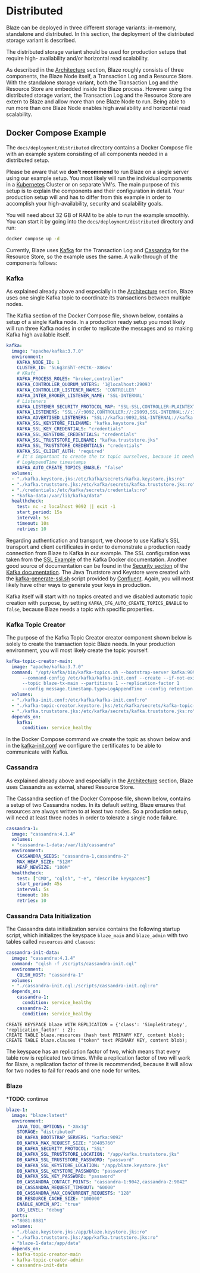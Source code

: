 # Distributed

Blaze can be deployed in three different storage variants: in-memory, standalone and distributed. In this section, the deployment of the distributed storage variant is described.

The distributed storage variant should be used for production setups that require high- availability and/or horizontal read scalability. 

As described in the [Architecture](../architecture.md) section, Blaze roughly consists of three components, the Blaze Node itself, a Transaction Log and a Resource Store. With the standalone storage variant, both the Transaction Log and the Resource Store are embedded inside the Blaze process. However using the distributed storage variant, the Transaction Log and the Resource Store are extern to Blaze and allow more than one Blaze Node to run. Being able to run more than one Blaze Node enables high availability and horizontal read scalability.

## Docker Compose Example

The `docs/deployment/distributed` directory contains a Docker Compose file with an example system consisting of all components needed in a distributed setup. 

Please be aware that we **don't recommend** to run Blaze on a single server using our example setup. You most likely will run the individual components in a [Kubernetes][11] Cluster or on separate VM's. The main purpose of this setup is to explain the components and their configuration in detail. Your production setup will and has to differ from this example in order to accomplish your high-availability, security and scalability goals.

You will need about 32 GB of RAM to be able to run the example smoothly. You can start it by going into the `docs/deployment/distributed` directory and run:

```sh
docker compose up -d
```

Currently, Blaze uses [Kafka][1] for the Transaction Log and [Cassandra][4] for the Resource Store, so the example uses the same. A walk-through of the components follows:

### Kafka

As explained already above and especially in the [Architecture](../architecture.md) section, Blaze uses one single Kafka topic to coordinate its transactions between multiple nodes.

The Kafka section of the Docker Compose file, shown below, contains a setup of a single Kafka node. In a production ready setup you most likely will run three Kafka nodes in order to replicate the messages and so making Kafka high available itself.

```yaml
kafka:
  image: "apache/kafka:3.7.0"
  environment:
    KAFKA_NODE_ID: 1
    CLUSTER_ID: '5L6g3nShT-eMCtK--X86sw'
    # KRaft
    KAFKA_PROCESS_ROLES: "broker,controller"
    KAFKA_CONTROLLER_QUORUM_VOTERS: '1@localhost:29093'
    KAFKA_CONTROLLER_LISTENER_NAMES: 'CONTROLLER'
    KAFKA_INTER_BROKER_LISTENER_NAME: 'SSL-INTERNAL'
    # Listeners
    KAFKA_LISTENER_SECURITY_PROTOCOL_MAP: "SSL:SSL,CONTROLLER:PLAINTEXT,SSL-INTERNAL:SSL"
    KAFKA_LISTENERS: "SSL://:9092,CONTROLLER://:29093,SSL-INTERNAL://:19093"
    KAFKA_ADVERTISED_LISTENERS: "SSL://kafka:9092,SSL-INTERNAL://kafka:19093"
    KAFKA_SSL_KEYSTORE_FILENAME: "kafka.keystore.jks"
    KAFKA_SSL_KEY_CREDENTIALS: "credentials"
    KAFKA_SSL_KEYSTORE_CREDENTIALS: "credentials"
    KAFKA_SSL_TRUSTSTORE_FILENAME: "kafka.truststore.jks"
    KAFKA_SSL_TRUSTSTORE_CREDENTIALS: "credentials"
    KAFKA_SSL_CLIENT_AUTH: 'required'
    # It's important to create the tx topic ourselves, because it needs to use
    # LogAppendTime timestamps
    KAFKA_AUTO_CREATE_TOPICS_ENABLE: "false"
  volumes:
  - "./kafka.keystore.jks:/etc/kafka/secrets/kafka.keystore.jks:ro"
  - "./kafka.truststore.jks:/etc/kafka/secrets/kafka.truststore.jks:ro"
  - "./credentials:/etc/kafka/secrets/credentials:ro"
  - "kafka-data:/var/lib/kafka/data"
  healthcheck:
    test: nc -z localhost 9092 || exit -1
    start_period: 15s
    interval: 5s
    timeout: 10s
    retries: 10
```

Regarding authentication and transport, we choose to use Kafka's SSL transport and client certificates in order to demonstrate a production ready connection from Blaze to Kafka in our example. The SSL configuration was taken from the [SSL Example][5] of the Kafka Docker documentation. Another good source of documentation can be found in the [Security section][7] of the [Kafka documentation][8]. The Java Truststore and Keystore were created with the [kafka-generate-ssl.sh][9] script provided by [Confluent][10]. Again, you will most likely have other ways to generate your keys in production.

Kafka itself will start with no topics created and we disabled automatic topic creation with purpose, by setting `KAFKA_CFG_AUTO_CREATE_TOPICS_ENABLE` to `false`, because Blaze needs a topic with specific properties.

### Kafka Topic Creator

The purpose of the Kafka Topic Creator creator component shown below is solely to create the transaction topic Blaze needs. In your production environment, you will most likely create the topic yourself.

```yaml
kafka-topic-creator-main:
  image: "apache/kafka:3.7.0"
  command: "/opt/kafka/bin/kafka-topics.sh --bootstrap-server kafka:9092 
      --command-config /etc/kafka/kafka-init.conf --create --if-not-exists 
      --topic blaze-tx-main --partitions 1 --replication-factor 1 
      --config message.timestamp.type=LogAppendTime --config retention.ms=-1"
  volumes:
  - "./kafka-init.conf:/etc/kafka/kafka-init.conf:ro"
  - "./kafka-topic-creator.keystore.jks:/etc/kafka/secrets/kafka-topic-creator.keystore.jks:ro"
  - "./kafka.truststore.jks:/etc/kafka/secrets/kafka.truststore.jks:ro"
  depends_on:
    kafka:
      condition: service_healthy
```

In the Docker Compose command we create the topic as shown below and in the [kafka-init.conf](distributed/kafka-init.conf) we configure the certificates to be able to communicate with Kafka.

### Cassandra

As explained already above and especially in the [Architecture](../architecture.md) section, Blaze uses Cassandra as external, shared Resource Store.

The Cassandra section of the Docker Compose file, shown below, contains a setup of two Cassandra nodes. In its default setting, Blaze ensures that resources are always written to at least two nodes. So a production setup, will need at least three nodes in order to tolerate a single node failure.

```yaml
cassandra-1:
  image: "cassandra:4.1.4"
  volumes:
  - "cassandra-1-data:/var/lib/cassandra"
  environment:
    CASSANDRA_SEEDS: "cassandra-1,cassandra-2"
    MAX_HEAP_SIZE: "512M"
    HEAP_NEWSIZE: "100M"
  healthcheck:
    test: ["CMD", "cqlsh", "-e", "describe keyspaces"]
    start_period: 45s
    interval: 5s
    timeout: 10s
    retries: 10
```

### Cassandra Data Initialization

The Cassandra data initialization service contains the following startup script, which initializes the keyspace `blaze_main` and `blaze_admin` with two tables called `resources` and `clauses`:

```yaml
cassandra-init-data:
  image: "cassandra:4.1.4"
  command: "cqlsh -f /scripts/cassandra-init.cql"
  environment:
    CQLSH_HOST: "cassandra-1"
  volumes:
  - "./cassandra-init.cql:/scripts/cassandra-init.cql:ro"
  depends_on:
    cassandra-1:
      condition: service_healthy
    cassandra-2:
      condition: service_healthy
```

```text
CREATE KEYSPACE blaze WITH REPLICATION = {'class': 'SimpleStrategy', 'replication_factor' : 2};
CREATE TABLE blaze.resources (hash text PRIMARY KEY, content blob);
CREATE TABLE blaze.clauses ("token" text PRIMARY KEY, content blob);
```

The keyspace has an replication factor of two, which means that every table row is replicated two times. While a replication factor of two will work for Blaze, a replication factor of three is recommended, because it will allow for two nodes to fail for reads and one node for writes.

### Blaze

***TODO**: continue

```yaml
blaze-1:
  image: "blaze:latest"
  environment:
    JAVA_TOOL_OPTIONS: "-Xmx1g"
    STORAGE: "distributed"
    DB_KAFKA_BOOTSTRAP_SERVERS: "kafka:9092"
    DB_KAFKA_MAX_REQUEST_SIZE: "10485760"
    DB_KAFKA_SECURITY_PROTOCOL: "SSL"
    DB_KAFKA_SSL_TRUSTSTORE_LOCATION: "/app/kafka.truststore.jks"
    DB_KAFKA_SSL_TRUSTSTORE_PASSWORD: "password"
    DB_KAFKA_SSL_KEYSTORE_LOCATION: "/app/blaze.keystore.jks"
    DB_KAFKA_SSL_KEYSTORE_PASSWORD: "password"
    DB_KAFKA_SSL_KEY_PASSWORD: "password"
    DB_CASSANDRA_CONTACT_POINTS: "cassandra-1:9042,cassandra-2:9042"
    DB_CASSANDRA_REQUEST_TIMEOUT: "60000"
    DB_CASSANDRA_MAX_CONCURRENT_REQUESTS: "128"
    DB_RESOURCE_CACHE_SIZE: "100000"
    ENABLE_ADMIN_API: "true"
    LOG_LEVEL: "debug"
  ports:
  - "8081:8081"
  volumes:
  - "./blaze.keystore.jks:/app/blaze.keystore.jks:ro"
  - "./kafka.truststore.jks:/app/kafka.truststore.jks:ro"
  - "blaze-1-data:/app/data"
  depends_on:
  - kafka-topic-creator-main
  - kafka-topic-creator-admin
  - cassandra-init-data
```

[1]: <http://kafka.apache.org>
[4]: <https://cassandra.apache.org>
[5]: <https://github.com/apache/kafka/blob/trunk/docker/examples/jvm/single-node/ssl/docker-compose.yml>
[7]: <http://kafka.apache.org/documentation/#security>
[8]: <http://kafka.apache.org/documentation/>
[9]: <https://raw.githubusercontent.com/confluentinc/confluent-platform-security-tools/master/kafka-generate-ssl.sh>
[10]: <https://www.confluent.io>
[11]: <https://kubernetes.io>
